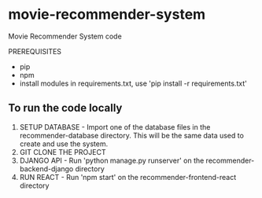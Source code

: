 # movie-recommender-system
Movie Recommender System code

PREREQUISITES
- pip
- npm
- install modules in requirements.txt, use 'pip install -r requirements.txt'

To run the code locally
-----------------------
1. SETUP DATABASE - Import one of the database files in the recommender-database directory. This will be the same data used to create and use the system.
2. GIT CLONE THE PROJECT 
3. DJANGO API - Run 'python manage.py runserver' on the recommender-backend-django directory 
4. RUN REACT - Run 'npm start' on the recommender-frontend-react directory
